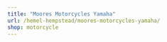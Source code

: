 ```yaml
---
title: "Moores Motorcycles Yamaha"
url: /hemel-hempstead/moores-motorcycles-yamaha/
shop: motorcycle
---
```

